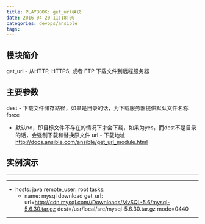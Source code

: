 ```yaml
---
title: PLAYBOOK: get_url模块
date: 2016-04-20 11:18:00
categories: devops/ansible
tags:
---
```


## 模块简介
get_url - 从HTTP, HTTPS, 或者 FTP 下载文件到远程服务器

## 主要参数
dest - 下载文件储存路径，如果是目录的话，为下载服务器提供默认文件名称
force
- 默认no，即目标文件不存在的情况下才会下载，如果为yes，而dest不是目录的话，会强制下载和替换原文件
url - 下载地址
http://docs.ansible.com/ansible/get_url_module.html

## 实例演示
**************************************************
---
- hosts: java
  remote_user: root
  tasks:
  - name: mysql download
    get_url:
      url=http://cdn.mysql.com//Downloads/MySQL-5.6/mysql-5.6.30.tar.gz
      dest=/usr/local/src/mysql-5.6.30.tar.gz
      mode=0440
**************************************************
